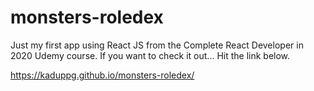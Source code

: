 # monsters-roledex 

Just my first app using React JS from the Complete React Developer in 2020 Udemy course. 
If you want to check it out... Hit the link below.

https://kaduppg.github.io/monsters-roledex/
